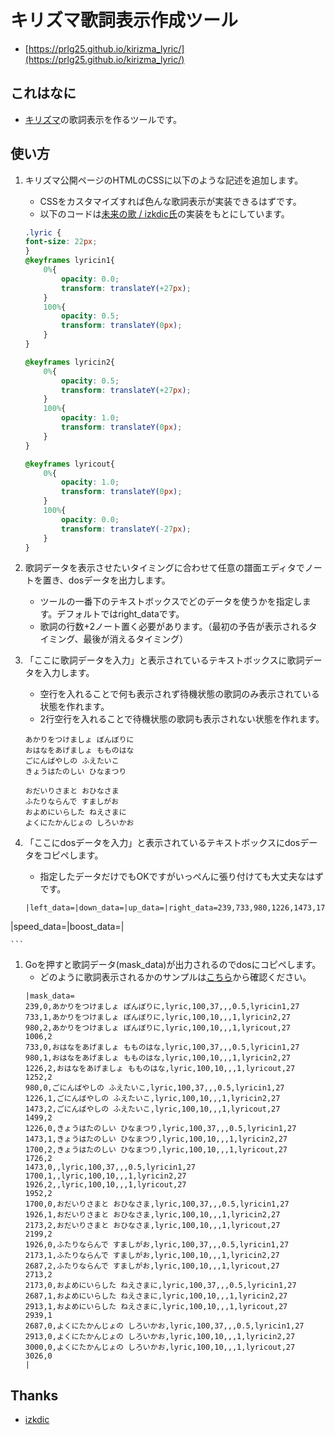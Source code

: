 # キリズマ歌詞表示作成ツール

* [https://prlg25.github.io/kirizma_lyric/](https://prlg25.github.io/kirizma_lyric/)

## これはなに
* [キリズマ](https://suzme.github.io/kirizma/)の歌詞表示を作るツールです。

## 使い方
1. キリズマ公開ページのHTMLのCSSに以下のような記述を追加します。
    * CSSをカスタマイズすれば色んな歌詞表示が実装できるはずです。
    * 以下のコードは[未来の歌 / izkdic氏](https://vorhandensein.sakura.ne.jp/danoni/100k_mirai/)の実装をもとにしています。
    ```css
    .lyric {
    font-size: 22px;
    }
    @keyframes lyricin1{
        0%{
            opacity: 0.0;
            transform: translateY(+27px);
        }
        100%{
            opacity: 0.5;
            transform: translateY(0px);
        }
    }

    @keyframes lyricin2{
        0%{
            opacity: 0.5;
            transform: translateY(+27px);
        }
        100%{
            opacity: 1.0;
            transform: translateY(0px);
        }
    }

    @keyframes lyricout{
        0%{
            opacity: 1.0;
            transform: translateY(0px);
        }
        100%{
            opacity: 0.0;
            transform: translateY(-27px);
        }
    }
    ```
1. 歌詞データを表示させたいタイミングに合わせて任意の譜面エディタでノートを置き、dosデータを出力します。
    * ツールの一番下のテキストボックスでどのデータを使うかを指定します。デフォルトではright_dataです。
    * 歌詞の行数+2ノート置く必要があります。（最初の予告が表示されるタイミング、最後が消えるタイミング）

1. 「ここに歌詞データを入力」と表示されているテキストボックスに歌詞データを入力します。
    * 空行を入れることで何も表示されず待機状態の歌詞のみ表示されている状態を作れます。
    * 2行空行を入れることで待機状態の歌詞も表示されない状態を作れます。
    ```
    あかりをつけましょ ぼんぼりに
    おはなをあげましょ もものはな
    ごにんばやしの ふえたいこ
    きょうはたのしい ひなまつり

    おだいりさまと おひなさま
    ふたりならんで すましがお
    およめにいらした ねえさまに
    よくにたかんじょの しろいかお
    ```

1. 「ここにdosデータを入力」と表示されているテキストボックスにdosデータをコピペします。
    * 指定したデータだけでもOKですがいっぺんに張り付けても大丈夫なはずです。
    ```
    |left_data=|down_data=|up_data=|right_data=239,733,980,1226,1473,1700,1926,2173,2687,2913,3000|space_data=|frzLeft_data=|frzDown_data=|frzUp_data=|frzRight_data=|frzSpace_data=|
|speed_data=|boost_data=|

    ```

1. Goを押すと歌詞データ(mask_data)が出力されるのでdosにコピペします。
    * どのように歌詞表示されるかのサンプルは[こちら](http://pw25.g2.xrea.com/yrod/)から確認ください。
    ```
    |mask_data=
    239,0,あかりをつけましょ ぼんぼりに,lyric,100,37,,,0.5,lyricin1,27
    733,1,あかりをつけましょ ぼんぼりに,lyric,100,10,,,1,lyricin2,27
    980,2,あかりをつけましょ ぼんぼりに,lyric,100,10,,,1,lyricout,27
    1006,2
    733,0,おはなをあげましょ もものはな,lyric,100,37,,,0.5,lyricin1,27
    980,1,おはなをあげましょ もものはな,lyric,100,10,,,1,lyricin2,27
    1226,2,おはなをあげましょ もものはな,lyric,100,10,,,1,lyricout,27
    1252,2
    980,0,ごにんばやしの ふえたいこ,lyric,100,37,,,0.5,lyricin1,27
    1226,1,ごにんばやしの ふえたいこ,lyric,100,10,,,1,lyricin2,27
    1473,2,ごにんばやしの ふえたいこ,lyric,100,10,,,1,lyricout,27
    1499,2
    1226,0,きょうはたのしい ひなまつり,lyric,100,37,,,0.5,lyricin1,27
    1473,1,きょうはたのしい ひなまつり,lyric,100,10,,,1,lyricin2,27
    1700,2,きょうはたのしい ひなまつり,lyric,100,10,,,1,lyricout,27
    1726,2
    1473,0,,lyric,100,37,,,0.5,lyricin1,27
    1700,1,,lyric,100,10,,,1,lyricin2,27
    1926,2,,lyric,100,10,,,1,lyricout,27
    1952,2
    1700,0,おだいりさまと おひなさま,lyric,100,37,,,0.5,lyricin1,27
    1926,1,おだいりさまと おひなさま,lyric,100,10,,,1,lyricin2,27
    2173,2,おだいりさまと おひなさま,lyric,100,10,,,1,lyricout,27
    2199,2
    1926,0,ふたりならんで すましがお,lyric,100,37,,,0.5,lyricin1,27
    2173,1,ふたりならんで すましがお,lyric,100,10,,,1,lyricin2,27
    2687,2,ふたりならんで すましがお,lyric,100,10,,,1,lyricout,27
    2713,2
    2173,0,およめにいらした ねえさまに,lyric,100,37,,,0.5,lyricin1,27
    2687,1,およめにいらした ねえさまに,lyric,100,10,,,1,lyricin2,27
    2913,1,およめにいらした ねえさまに,lyric,100,10,,,1,lyricout,27
    2939,1
    2687,0,よくにたかんじょの しろいかお,lyric,100,37,,,0.5,lyricin1,27
    2913,0,よくにたかんじょの しろいかお,lyric,100,10,,,1,lyricin2,27
    3000,0,よくにたかんじょの しろいかお,lyric,100,10,,,1,lyricout,27
    3026,0
    |
    ```

## Thanks
* [izkdic](https://vorhandensein.sakura.ne.jp)